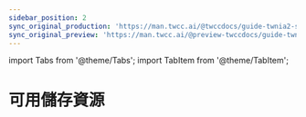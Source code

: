 ```yaml
---
sidebar_position: 2
sync_original_production: 'https://man.twcc.ai/@twccdocs/guide-twnia2-storage-capability-en' 
sync_original_preview: 'https://man.twcc.ai/@preview-twccdocs/guide-twnia2-storage-capability-en'
---
```


import Tabs from '@theme/Tabs';
import TabItem from '@theme/TabItem';

# 可用儲存資源




